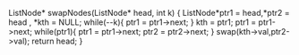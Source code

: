 ListNode* swapNodes(ListNode* head, int k) {
ListNode*ptr1 = head,*ptr2 = head , *kth = NULL;
while(--k){
ptr1 = ptr1->next;
}
kth = ptr1;
ptr1 = ptr1->next;
while(ptr1){
ptr1 = ptr1->next;
ptr2 = ptr2->next;
}
swap(kth->val,ptr2->val);
return head;
}
